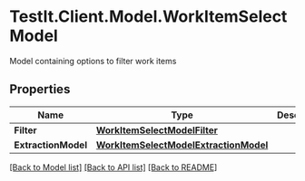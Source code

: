# TestIt.Client.Model.WorkItemSelectModel
Model containing options to filter work items

## Properties

Name | Type | Description | Notes
------------ | ------------- | ------------- | -------------
**Filter** | [**WorkItemSelectModelFilter**](WorkItemSelectModelFilter.md) |  | [optional] 
**ExtractionModel** | [**WorkItemSelectModelExtractionModel**](WorkItemSelectModelExtractionModel.md) |  | [optional] 

[[Back to Model list]](../README.md#documentation-for-models) [[Back to API list]](../README.md#documentation-for-api-endpoints) [[Back to README]](../README.md)

